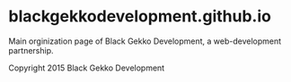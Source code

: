 # blackgekkodevelopment.github.io
Main orginization page of Black Gekko Development, a web-development partnership.

Copyright 2015 Black Gekko Development
